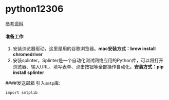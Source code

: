 # python12306
[参考资料](http://blog.csdn.net/starzhou/article/details/50276571)

#### 准备工作
1. 安装浏览器驱动，这里是用的谷歌浏览器。**mac安装方式：brew install chromedriver**
2. 安装splinter，Splinter是一个自动化测试网络应用的Python库，可以将打开浏览器、输入URL、填写表单、点击按钮等全部操作自动化。**安装方式：pip install splinter**
	
	
####发送邮箱
引入`smtp`库:
	
	import smtplib